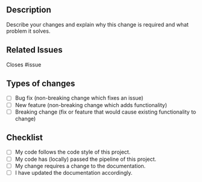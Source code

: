 <!--- Provide a general summary of your changes in the title -->

## Description
Describe your changes and explain why this change is required and what problem it solves.

## Related Issues
<!--- This project only accepts pull requests related to open issues -->
<!--- If suggesting a new feature or change, please discuss it in an issue first -->
<!--- If fixing a bug, there should be an issue describing it with steps to reproduce -->
<!--- Please link to the issue by stating "Closes #123", this will close it automatically -->
Closes #issue

## Types of changes
- [ ] Bug fix (non-breaking change which fixes an issue)
- [ ] New feature (non-breaking change which adds functionality)
- [ ] Breaking change (fix or feature that would cause existing functionality to change)

## Checklist
- [ ] My code follows the code style of this project.
- [ ] My code has (locally) passed the pipeline of this project.
- [ ] My change requires a change to the documentation.
- [ ] I have updated the documentation accordingly.
